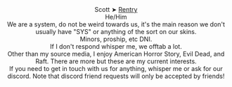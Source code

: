 </div> <div align="center">Scott ➤ <a href="https://rentry.org/Th3Cycl0ps">Rentry</a>
</div> <div align="center">He/Him
</div> <div align="center">We are a system, do not be weird towards us, it's the main reason we don't usually have "SYS" or anything of the sort on our skins. 
</div> <div align="center">Minors, proship, etc DNI. 
</div> <div align="center">If I don't respond whisper me, we offtab a lot.
</div> <div align="center">Other than my source media, I enjoy American Horror Story, Evil Dead, and Raft. There are more but these are my current interests. 
</div> <div align="center">If you need to get in touch with us for anything, whisper me or ask for our discord. Note that discord friend requests will only be accepted by friends!
